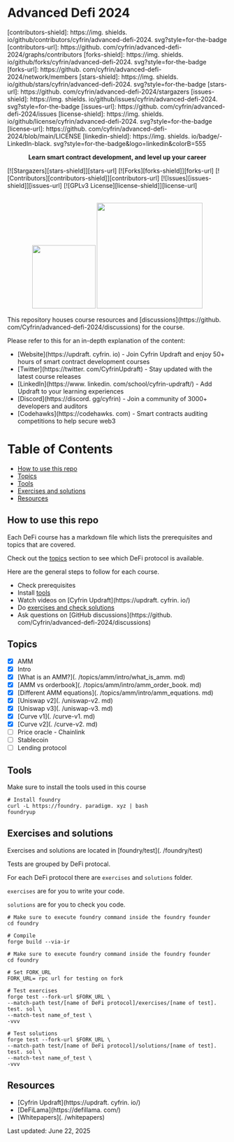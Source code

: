 # Advanced Defi 2024

[contributors-shield]: https://img. shields. io/github/contributors/cyfrin/advanced-defi-2024. svg?style=for-the-badge
[contributors-url]: https://github. com/cyfrin/advanced-defi-2024/graphs/contributors
[forks-shield]: https://img. shields. io/github/forks/cyfrin/advanced-defi-2024. svg?style=for-the-badge
[forks-url]: https://github. com/cyfrin/advanced-defi-2024/network/members
[stars-shield]: https://img. shields. io/github/stars/cyfrin/advanced-defi-2024. svg?style=for-the-badge
[stars-url]: https://github. com/cyfrin/advanced-defi-2024/stargazers
[issues-shield]: https://img. shields. io/github/issues/cyfrin/advanced-defi-2024. svg?style=for-the-badge
[issues-url]: https://github. com/cyfrin/advanced-defi-2024/issues
[license-shield]: https://img. shields. io/github/license/cyfrin/advanced-defi-2024. svg?style=for-the-badge
[license-url]: https://github. com/cyfrin/advanced-defi-2024/blob/main/LICENSE
[linkedin-shield]: https://img. shields. io/badge/-LinkedIn-black. svg?style=for-the-badge&logo=linkedin&colorB=555

<p align="center"><strong>Learn smart contract development, and level up your career
</strong></p>

[![Stargazers][stars-shield]][stars-url] [![Forks][forks-shield]][forks-url] [![Contributors][contributors-shield]][contributors-url] [![Issues][issues-shield]][issues-url] [![GPLv3 License][license-shield]][license-url]

<p align="center">
 <br />
 <a href="https://cyfrin. io/">
 <img src=". github/images/poweredbycyfrinbluehigher. png" width="145" alt=""/></a>
<a href="https://updraft. cyfrin. io/courses/moccasin">
 <img src=". github/images/coursebadge. png" width="242. 3" alt=""/></a>
 <br />
</p>

</div>

This repository houses course resources and [discussions](https://github. com/Cyfrin/advanced-defi-2024/discussions) for the course. 

Please refer to this for an in-depth explanation of the content:

- [Website](https://updraft. cyfrin. io) - Join Cyfrin Updraft and enjoy 50+ hours of smart contract development courses
- [Twitter](https://twitter. com/CyfrinUpdraft) - Stay updated with the latest course releases
- [LinkedIn](https://www. linkedin. com/school/cyfrin-updraft/) - Add Updraft to your learning experiences
- [Discord](https://discord. gg/cyfrin) - Join a community of 3000+ developers and auditors
- [Codehawks](https://codehawks. com) - Smart contracts auditing competitions to help secure web3

# Table of Contents

- [How to use this repo](#how-to-use-this-repo)
- [Topics](#topics)
- [Tools](#tools)
- [Exercises and solutions](#exercises-and-solutions)
- [Resources](#resources)

## How to use this repo

Each DeFi course has a markdown file which lists the prerequisites and topics that are covered. 

Check out the [topics](#topics) section to see which DeFi protocol is available. 

Here are the general steps to follow for each course. 

- Check prerequisites
- Install [tools](#tools)
- Watch videos on [Cyfrin Updraft](https://updraft. cyfrin. io/)
- Do [exercises and check solutions](#exercises-and-solutions)
- Ask questions on [GitHub discussions](https://github. com/Cyfrin/advanced-defi-2024/discussions)

## Topics

- [x] AMM
 - [x] Intro
 - [x] [What is an AMM?](. /topics/amm/intro/what_is_amm. md)
 - [x] [AMM vs orderbook](. /topics/amm/intro/amm_order_book. md)
 - [x] [Different AMM equations](. /topics/amm/intro/amm_equations. md)
 - [x] [Uniswap v2](. /uniswap-v2. md)
 - [x] [Uniswap v3](. /uniswap-v3. md)
 - [x] [Curve v1](. /curve-v1. md)
 - [x] [Curve v2](. /curve-v2. md)
- [ ] Price oracle - Chainlink
- [ ] Stablecoin
- [ ] Lending protocol

## Tools

Make sure to install the tools used in this course

```shell
# Install foundry
curl -L https://foundry. paradigm. xyz | bash
foundryup
```

## Exercises and solutions

Exercises and solutions are located in [foundry/test](. /foundry/test)

Tests are grouped by DeFi protocal. 

For each DeFi protocol there are `exercises` and `solutions` folder. 

`exercises` are for you to write your code. 

`solutions` are for you to check you code. 

```shell
# Make sure to execute foundry command inside the foundry founder
cd foundry

# Compile
forge build --via-ir
```

```shell
# Make sure to execute foundry command inside the foundry founder
cd foundry

# Set FORK_URL
FORK_URL= rpc url for testing on fork

# Test exercises
forge test --fork-url $FORK_URL \
--match-path test/[name of DeFi protocol]/exercises/[name of test]. test. sol \
--match-test name_of_test \
-vvv

# Test solutions
forge test --fork-url $FORK_URL \
--match-path test/[name of DeFi protocol]/solutions/[name of test]. test. sol \
--match-test name_of_test \
-vvv
```

## Resources

- [Cyfrin Updraft](https://updraft. cyfrin. io/)
- [DeFiLama](https://defillama. com/)
- [Whitepapers](. /whitepapers)


Last updated: June 22, 2025




